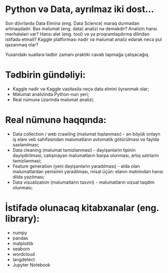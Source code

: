 # Python və Data, ayrılmaz iki dost...

Son dövrlərdə Data Elminə (eng. Data Science) maraq durmadan artmaqdadır. Bəs məlumat (eng. data) analizi nə deməkdir? Analizin hansı mərhələləri var? Hansı alət (eng. tool) və ya proqramlaşdırma dilindən istifadə etməli? Kaggle platforması nədir və məlumat analiz edərək necə pul qazanmaq olar?

Yuxarıdakı suallara tədbir zamanı praktiki cavab tapmağa çalışacağıq.

# Tədbirin gündəliyi:
* Kaggle nədir və Kaggle vasitəsilə neçə data elmini öyrənmək olar;
* Məlumat analizində Python-nun yeri;
* Real nümunə üzərində məlumat analizi;

# Real nümunə haqqında:
* Data collection / web crawling (məlumat toplanması) - ən böyük onlayn iş elanı veb səhifəsindən məlumatların avtomatik götürülməsi və faylda saxlanılması;
* Data cleaning (məlumat təmizlənməsi) - dəyişənlərin tipinin dəyişdirilməsi, catışmayan məlumatların bərpa olunması, artıq sətrlərin təmizlənməsi;
* Feature generation (yeni dəyişənlərin yaradılması) - əldə olan məlumatlardan yenisinin yaradılması, misal üçün: elanın mətnindən hansı dildə yazılması;
* Data visualizatoin (məlumatların təsviri) - məlumatların vizual təqdim olunması;

# İstifadə olunacaq kitabxanalar (eng. library):
* numpy
* pandas
* matplotlib
* seaborn
* wordcloud
* langdetect
* Jupyter Notebook
